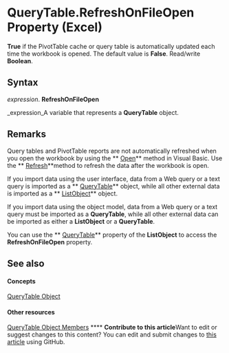 
# QueryTable.RefreshOnFileOpen Property (Excel)

 **True** if the PivotTable cache or query table is automatically updated each time the workbook is opened. The default value is **False**. Read/write  **Boolean**.


## Syntax

 _expression_. **RefreshOnFileOpen**

 _expression_A variable that represents a  **QueryTable** object.


## Remarks

Query tables and PivotTable reports are not automatically refreshed when you open the workbook by using the  ** [Open](1d1c3fca-ae1a-0a91-65a2-6f3f0fb308a0.md)** method in Visual Basic. Use the ** [Refresh](445d74fb-1a9c-bba4-2d53-0ab0caa876da.md)**method to refresh the data after the workbook is open.

If you import data using the user interface, data from a Web query or a text query is imported as a  ** [QueryTable](505b84ea-64b3-b4fe-741a-de6884eb69eb.md)** object, while all other external data is imported as a ** [ListObject](46de6c4f-8ce0-0c7d-da59-6e52f5eab612.md)** object.

If you import data using the object model, data from a Web query or a text query must be imported as a  **QueryTable**, while all other external data can be imported as either a  **ListObject** or a **QueryTable**.

You can use the  ** [QueryTable](fe019d61-654a-9c87-0bf4-30590a1274ca.md)** property of the **ListObject** to access the **RefreshOnFileOpen** property.


## See also


#### Concepts


 [QueryTable Object](505b84ea-64b3-b4fe-741a-de6884eb69eb.md)
#### Other resources


 [QueryTable Object Members](9a61f024-c1dc-c11b-942f-ff2a6617bdc4.md)
****   **Contribute to this article**Want to edit or suggest changes to this content? You can edit and submit changes to  [this article](https://github.com/jhershey00/VBA_Excel_Test/OpenXMLCon/articles/25ee4493-1738-66ce-09d3-9e0e83a677b7.md) using GitHub.

